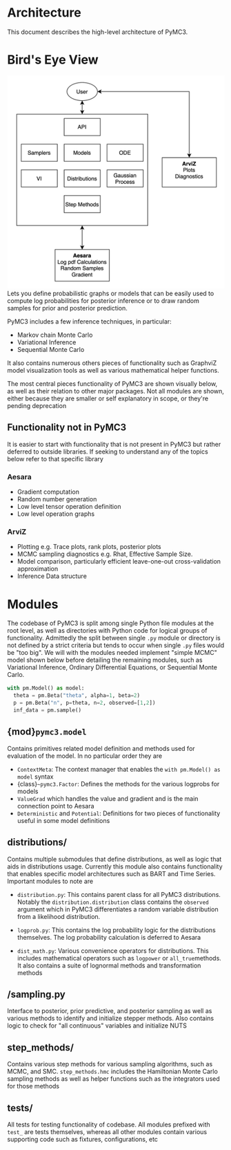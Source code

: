 # Architecture
This document describes the high-level architecture of PyMC3.

# Bird's Eye View
[comment]: <> (https://drive.google.com/file/d/1lfEzokkNUJr_JIeSDQfha5a57pokz0qI)
![Architecture](docs/Architecture.png)
Lets you define probabilistic graphs or models that can be easily used to compute log probabilities for posterior
inference or to draw random samples for prior and posterior prediction.

PyMC3 includes a few inference techniques, in particular:
* Markov chain Monte Carlo
* Variational Inference
* Sequential Monte Carlo

It also contains numerous others pieces of functionality such as GraphviZ model visualization tools
as well as various mathematical helper functions.

The most central pieces functionality of PyMC3 are shown visually below, as well as their
relation to other major packages. Not all modules are shown, either because
they are smaller or self explanatory in scope, or they're pending
deprecation

## Functionality not in PyMC3
It is easier to start with functionality that is not present in PyMC3 but
rather deferred to outside libraries. If seeking to understand any
of the topics below refer to that specific library

### Aesara
* Gradient computation
* Random number generation
* Low level tensor operation definition
* Low level operation graphs

### ArviZ
* Plotting e.g. Trace plots, rank plots, posterior plots
* MCMC sampling diagnostics e.g. Rhat, Effective Sample Size.
* Model comparison, particularly efficient leave-one-out cross-validation approximation
* Inference Data structure


# Modules
The codebase of PyMC3 is split among single Python file modules at the root
level, as well as directories with Python code for logical groups of functionality.
Admittedly the split between single `.py` module or directory is not defined by a strict
criteria but tends to occur when single `.py` files would be "too big".
We will with the modules needed implement "simple MCMC" model shown below
before detailing the remaining modules, such as Variational Inference, Ordinary Differential Equations,
or Sequential Monte Carlo.

```python
with pm.Model() as model:
  theta = pm.Beta("theta", alpha=1, beta=2)
  p = pm.Beta("n", p=theta, n=2, observed=[1,2])
  inf_data = pm.sample()


```

## {mod}`pymc3.model`
Contains primitives related model definition and methods used for evaluation of the model.
In no particular order they are

* `ContextMeta`: The context manager that enables the `with pm.Model() as model` syntax
* {class}`~pymc3.Factor`: Defines the methods for the various logprobs for models
* `ValueGrad` which handles the value and gradient and is the main connection point to Aesara
* `Deterministic` and `Potential`: Definitions for two pieces of functionality useful in some model definitions

## distributions/
Contains multiple submodules that define distributions,  as well as logic that aids in distributions usage.
Currently this module also contains functionality that enables specific model architectures such as BART and Time Series.
Important modules to note are

* `distribution.py`: This contains parent class for all PyMC3 distributions.
  Notably the `distribution.distribution` class contains the `observed` argument which in PyMC3 differentiates
  a random variable distribution from a likelihood distribution.

* `logprob.py`: This contains the log probability logic for the distributions themselves.
  The log probability calculation is deferred to Aesara

* `dist_math.py`: Various convenience operators for distributions.
  This includes mathematical operators such as `logpower` or `all_true`methods.
  It also contains a suite of lognormal methods and transformation methods

## /sampling.py
Interface to posterior, prior predictive, and posterior sampling as well as various methods to identify and initialize
stepper methods. Also contains logic to check for "all continuous" variables and initialize NUTS

## step_methods/
Contains various step methods for various sampling algorithms, such as MCMC, and SMC. `step_methods.hmc` includes
the Hamiltonian Monte Carlo sampling methods as well as helper functions such as the integrators used for those methods

## tests/
All tests for testing functionality of codebase. All modules prefixed with `test_` are tests themselves, whereas all
other modules contain various supporting code such as fixtures, configurations, etc
